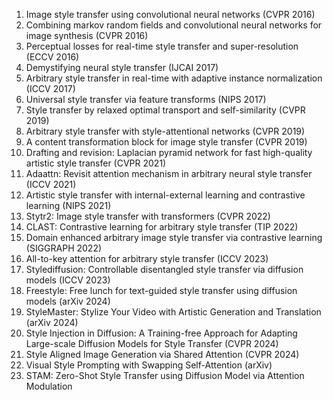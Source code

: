 <ol>
<li>Image style transfer using convolutional neural networks (CVPR 2016)
<li>Combining markov random fields and convolutional neural networks for image synthesis (CVPR 2016)
<li>Perceptual losses for real-time style transfer and super-resolution (ECCV 2016)
<li>Demystifying neural style transfer (IJCAI 2017)
<li>Arbitrary style transfer in real-time with adaptive instance normalization (ICCV 2017)
<li>Universal style transfer via feature transforms (NIPS 2017)
<li>Style transfer by relaxed optimal transport and self-similarity (CVPR 2019)
<li>Arbitrary style transfer with style-attentional networks (CVPR 2019)
<li>A content transformation block for image style transfer (CVPR 2019)
<li>Drafting and revision: Laplacian pyramid network for fast high-quality artistic style transfer (CVPR 2021)
<li>Adaattn: Revisit attention mechanism in arbitrary neural style transfer (ICCV 2021)
<li>Artistic style transfer with internal-external learning and contrastive learning (NIPS 2021)
<li>Stytr2: Image style transfer with transformers (CVPR 2022)
<li>CLAST: Contrastive learning for arbitrary style transfer (TIP 2022)
<li>Domain enhanced arbitrary image style transfer via contrastive learning (SIGGRAPH 2022)
<li>All-to-key attention for arbitrary style transfer (ICCV 2023)
<li>Stylediffusion: Controllable disentangled style transfer via diffusion models (ICCV 2023)
<li>Freestyle: Free lunch for text-guided style transfer using diffusion models (arXiv 2024)
<li>StyleMaster: Stylize Your Video with Artistic Generation and Translation (arXiv 2024)
<li>Style Injection in Diffusion: A Training-free Approach for Adapting Large-scale Diffusion Models for Style Transfer (CVPR 2024)
<li>Style Aligned Image Generation via Shared Attention (CVPR 2024)
<li>Visual Style Prompting with Swapping Self-Attention (arXiv)
<li>STAM: Zero-Shot Style Transfer using Diffusion Model via Attention Modulation
</ol>
